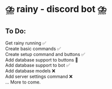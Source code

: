 # ⛈️ rainy - discord bot ⛈️

## To Do:

Get rainy running ✅ \
Create basic commands ✅ \
Create setup command and buttons ✅ \
Add database support to buttons 🚧 \
Add database support to bot ✅ \
Add database models ❌ \
Add server settings command ❌ \
... More to come.
